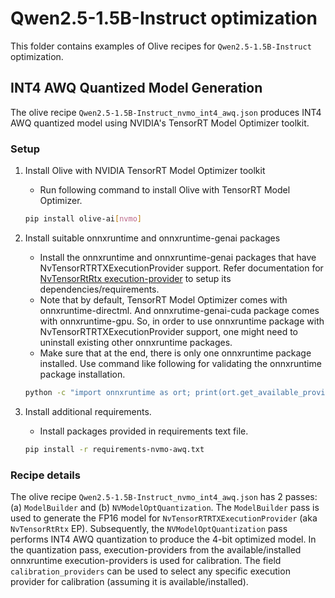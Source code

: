 # Qwen2.5-1.5B-Instruct optimization

This folder contains examples of Olive recipes for `Qwen2.5-1.5B-Instruct` optimization.

## INT4 AWQ Quantized Model Generation

The olive recipe `Qwen2.5-1.5B-Instruct_nvmo_int4_awq.json` produces INT4 AWQ quantized model using NVIDIA's TensorRT Model Optimizer toolkit.

### Setup

1. Install Olive with NVIDIA TensorRT Model Optimizer toolkit

    - Run following command to install Olive with TensorRT Model Optimizer.
    ```bash
    pip install olive-ai[nvmo]
    ```

2. Install suitable onnxruntime and onnxruntime-genai packages

    - Install the onnxruntime and onnxruntime-genai packages that have NvTensorRTRTXExecutionProvider support. Refer documentation for [NvTensorRtRtx execution-provider](https://onnxruntime.ai/docs/execution-providers/TensorRTRTX-ExecutionProvider.html/) to setup its dependencies/requirements. 
    - Note that by default, TensorRT Model Optimizer comes with onnxruntime-directml. And onnxrutime-genai-cuda package comes with onnxruntime-gpu. So, in order to use onnxruntime package with NvTensorRTRTXExecutionProvider support, one might need to uninstall existing other onnxruntime packages.
    - Make sure that at the end, there is only one onnxruntime package installed. Use command like following for validating the onnxruntime package installation.
    ```bash
    python -c "import onnxruntime as ort; print(ort.get_available_providers())"
    ```

3. Install additional requirements.

    - Install packages provided in requirements text file.
    ```bash
    pip install -r requirements-nvmo-awq.txt
    ```

### Recipe details

The olive recipe `Qwen2.5-1.5B-Instruct_nvmo_int4_awq.json` has 2 passes: (a) `ModelBuilder` and (b) `NVModelOptQuantization`. The `ModelBuilder` pass is used to generate the FP16 model for `NvTensorRTRTXExecutionProvider` (aka `NvTensorRtRtx` EP). Subsequently, the `NVModelOptQuantization` pass performs INT4 AWQ quantization to produce the 4-bit optimized model. In the quantization pass, execution-providers from the available/installed onnxruntime execution-providers is used for calibration. The field `calibration_providers` can be used to select any specific execution provider for calibration (assuming it is available/installed).
